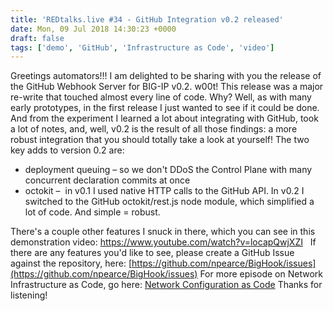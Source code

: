 ```yaml
---
title: 'REDtalks.live #34 - GitHub Integration v0.2 released'
date: Mon, 09 Jul 2018 14:30:23 +0000
draft: false
tags: ['demo', 'GitHub', 'Infrastructure as Code', 'video']
---
```


Greetings automators!!! I am delighted to be sharing with you the release of the GitHub Webhook Server for BIG-IP v0.2. w00t! This release was a major re-write that touched almost every line of code. Why? Well, as with many early prototypes, in the first release I just wanted to see if it could be done. And from the experiment I learned a lot about integrating with GitHub, took a lot of notes, and, well, v0.2 is the result of all those findings: a more robust integration that you should totally take a look at yourself! The two key adds to version 0.2 are:

*   deployment queuing – so we don't DDoS the Control Plane with many concurrent declaration commits at once
*   octokit –  in v0.1 I used native HTTP calls to the GitHub API. In v0.2 I switched to the GitHub octokit/rest.js node module, which simplified a lot of code. And simple = robust.

There's a couple other features I snuck in there, which you can see in this demonstration video: https://www.youtube.com/watch?v=locapQwjXZI   If there are any features you'd like to see, please create a GitHub Issue against the repository, here: [https://github.com/npearce/BigHook/issues](https://github.com/npearce/BigHook/issues) For more episode on Network Infrastructure as Code, go here: [Network Configuration as Code](http://redtalks.live/cac/) Thanks for listening!